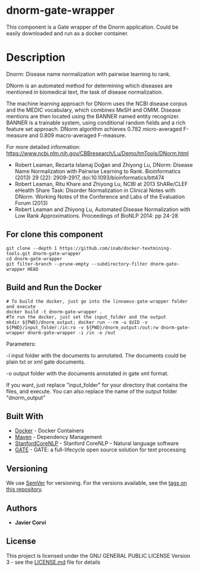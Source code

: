 # dnorm-gate-wrapper

This component is a Gate wrapper of the Dnorm application.  Could be easily downloaded and run as a docker container.

# Description

Dnorm: Disease name normalization with pairwise learning to rank.

DNorm is an automated method for determining which diseases are mentioned in biomedical text, the task of disease normalization. 

The machine learning approach for DNorm uses the NCBI disease corpus and the MEDIC vocabulary, which combines MeSH and OMIM.
Disease mentions are then located using the BANNER named entity recognizer. BANNER is a trainable system, using conditional random fields and a rich feature set approach.
DNorm algorithm achieves 0.782 micro-averaged F-measure and 0.809 macro-averaged F-measure.

For more detailed information:
https://www.ncbi.nlm.nih.gov/CBBresearch/Lu/Demo/tmTools/DNorm.html

<ul>
<li>
Robert Leaman, Rezarta Islamaj Doǧan and Zhiyong Lu, DNorm: Disease Name Normalization with Pairwise Learning to Rank. Bioinformatics (2013) 29 (22): 2909-2917, doi:10.1093/bioinformatics/btt474
</li>
<li>
Robert Leaman, Ritu Khare and Zhiyong Lu, NCBI at 2013 ShARe/CLEF eHealth Share Task: Disorder Normalization in Clinical Notes with DNorm. Working Notes of the Conference and Labs of the Evaluation Forum (2013)
</li>
<li>
Robert Leaman and Zhiyong Lu, Automated Disease Normalization with Low Rank Approximations. Proceedings of BioNLP 2014: pp 24-28
</li>
</ul>

## For clone this component

	git clone --depth 1 https://github.com/inab/docker-textmining-tools.git dnorm-gate-wrapper
	cd dnorm-gate-wrapper
	git filter-branch --prune-empty --subdirectory-filter dnorm-gate-wrapper HEAD

## Build and Run the Docker 
	
	# To build the docker, just go into the linnaeus-gate-wrapper folder and execute
	docker build -t dnorm-gate-wrapper .
	#To run the docker, just set the input_folder and the output
	mkdir ${PWD}/dnorm_output; docker run --rm -u $UID -v ${PWD}/input_folder:/in:ro -v ${PWD}/dnorm_output:/out:rw dnorm-gate-wrapper dnorm-gate-wrapper -i /in -o /out
	
		
Parameters:
<p>
-i input folder with the documents to annotated. The documents could be plain txt or xml gate documents.
</p>
<p>
-o output folder with the documents annotated in gate xml format.
</p>

<p>If you want, just replace "input_folder" for your directory that contains the files, and execute. You can also replace the name of the output folder "dnorm_output"</p>
		
## Built With

* [Docker](https://www.docker.com/) - Docker Containers
* [Maven](https://maven.apache.org/) - Dependency Management
* [StanfordCoreNLP](https://stanfordnlp.github.io/CoreNLP/) - Stanford CoreNLP – Natural language software
* [GATE](https://gate.ac.uk/overview.html) - GATE: a full-lifecycle open source solution for text processing

## Versioning

We use [SemVer](http://semver.org/) for versioning. For the versions available, see the [tags on this repository](https://github.com/inab/docker-textmining-tools/edit/master/nlp-standard-preprocessing/tags). 

## Authors

* **Javier Corvi** 


## License

This project is licensed under the GNU GENERAL PUBLIC LICENSE Version 3 - see the [LICENSE.md](LICENSE.md) file for details
